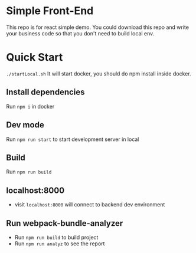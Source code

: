 # Simple Front-End
This repo is for react simple demo. 
You could download this repo and write your business code so that you don't need to build local env.

# Quick Start
`./startLocal.sh`
It will start docker, you should do npm install inside docker.

## Install dependencies
Run `npm i` in docker

## Dev mode
Run `npm run start` to start development server in local

## Build
Run `npm run build`

## localhost:8000
- visit `localhost:8000` will connect to backend dev environment

## Run webpack-bundle-analyzer
- Run `npm run build` to build project
- Run `npm run analyz` to see the report